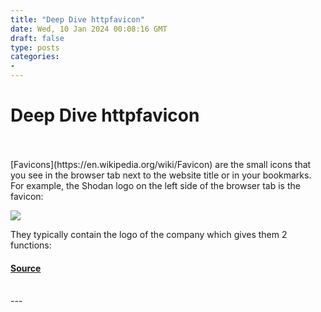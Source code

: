 ```yaml
---
title: "Deep Dive httpfavicon"
date: Wed, 10 Jan 2024 00:08:16 GMT
draft: false
type: posts
categories: 
- 
---
```

# Deep Dive httpfavicon

<br/>

<br/>
[Favicons](https://en.wikipedia.org/wiki/Favicon) are the small icons that you see in the browser tab next to the website title or in your bookmarks. For example, the Shodan logo on the left side of the browser tab is the favicon:

![](https://blog.shodan.io/content/images/2024/01/Screenshot-from-2024-01-01-11-13-24.png)

They typically contain the logo of the company which gives them 2 functions:

#### [Source](https://blog.shodan.io/deep-dive-http-favicon/)

<br/>
---
